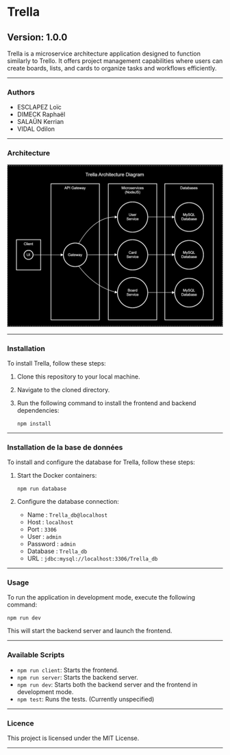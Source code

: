 # Trella

## Version: 1.0.0

Trella is a microservice architecture application designed to function similarly to Trello. It offers project management capabilities where users can create boards, lists, and cards to organize tasks and workflows efficiently.

---

### Authors

- ESCLAPEZ Loïc
- DIMECK Raphaël
- SALAÜN Kerrian
- VIDAL Odilon

---

### Architecture

![Trella Architecture](docs/Trella%20Architecture%20Diagram.svg)

---

### Installation

To install Trella, follow these steps:

1. Clone this repository to your local machine.
2. Navigate to the cloned directory.
3. Run the following command to install the frontend and backend dependencies:

    ```
    npm install
    ```

---

### Installation de la base de données

To install and configure the database for Trella, follow these steps:

1. Start the Docker containers:

    ```
    npm run database
    ```

2. Configure the database connection:
    - Name : `Trella_db@localhost`
    - Host : `localhost`
    - Port : `3306`
    - User : `admin`
    - Password : `admin`
    - Database : `Trella_db`
    - URL : `jdbc:mysql://localhost:3306/Trella_db`

---

### Usage
To run the application in development mode, execute the following command:

    npm run dev

This will start the backend server and launch the frontend.

---

### Available Scripts

- `npm run client`: Starts the frontend.
- `npm run server`: Starts the backend server.
- `npm run dev`:  Starts both the backend server and the frontend in development mode.
- `npm test`:  Runs the tests. (Currently unspecified)

---

### Licence

This project is licensed under the MIT License.

---

